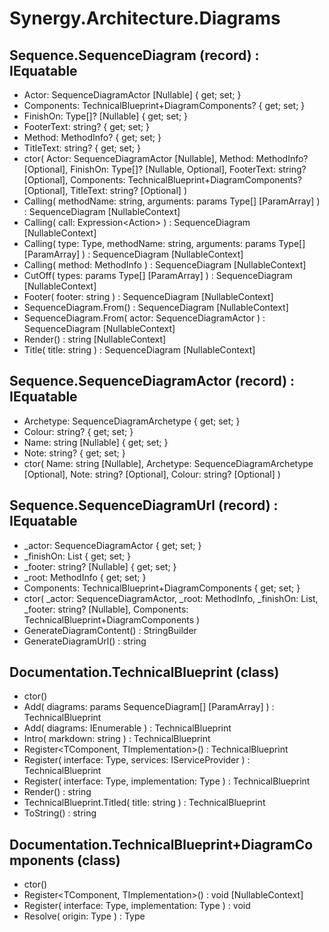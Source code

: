 ﻿# Synergy.Architecture.Diagrams

## Sequence.SequenceDiagram (record) : IEquatable<SequenceDiagram>
 - Actor: SequenceDiagramActor [Nullable] { get; set; }
 - Components: TechnicalBlueprint+DiagramComponents? { get; set; }
 - FinishOn: Type[]? [Nullable] { get; set; }
 - FooterText: string? { get; set; }
 - Method: MethodInfo? { get; set; }
 - TitleText: string? { get; set; }
 - ctor(
     Actor: SequenceDiagramActor [Nullable],
     Method: MethodInfo? [Optional],
     FinishOn: Type[]? [Nullable, Optional],
     FooterText: string? [Optional],
     Components: TechnicalBlueprint+DiagramComponents? [Optional],
     TitleText: string? [Optional]
   )
 - Calling<T>(
     methodName: string,
     arguments: params Type[] [ParamArray]
   ) : SequenceDiagram [NullableContext]
 - Calling<T>(
     call: Expression<Action<T>>
   ) : SequenceDiagram [NullableContext]
 - Calling(
     type: Type,
     methodName: string,
     arguments: params Type[] [ParamArray]
   ) : SequenceDiagram [NullableContext]
 - Calling(
     method: MethodInfo
   ) : SequenceDiagram [NullableContext]
 - CutOff(
     types: params Type[] [ParamArray]
   ) : SequenceDiagram [NullableContext]
 - Footer(
     footer: string
   ) : SequenceDiagram [NullableContext]
 - SequenceDiagram.From<T>() : SequenceDiagram [NullableContext]
 - SequenceDiagram.From(
     actor: SequenceDiagramActor
   ) : SequenceDiagram [NullableContext]
 - Render() : string [NullableContext]
 - Title(
     title: string
   ) : SequenceDiagram [NullableContext]

## Sequence.SequenceDiagramActor (record) : IEquatable<SequenceDiagramActor>
 - Archetype: SequenceDiagramArchetype { get; set; }
 - Colour: string? { get; set; }
 - Name: string [Nullable] { get; set; }
 - Note: string? { get; set; }
 - ctor(
     Name: string [Nullable],
     Archetype: SequenceDiagramArchetype [Optional],
     Note: string? [Optional],
     Colour: string? [Optional]
   )

## Sequence.SequenceDiagramUrl (record) : IEquatable<SequenceDiagramUrl>
 - _actor: SequenceDiagramActor { get; set; }
 - _finishOn: List<Type> { get; set; }
 - _footer: string? [Nullable] { get; set; }
 - _root: MethodInfo { get; set; }
 - Components: TechnicalBlueprint+DiagramComponents { get; set; }
 - ctor(
     _actor: SequenceDiagramActor,
     _root: MethodInfo,
     _finishOn: List<Type>,
     _footer: string? [Nullable],
     Components: TechnicalBlueprint+DiagramComponents
   )
 - GenerateDiagramContent() : StringBuilder
 - GenerateDiagramUrl() : string

## Documentation.TechnicalBlueprint (class)
 - ctor()
 - Add(
     diagrams: params SequenceDiagram[] [ParamArray]
   ) : TechnicalBlueprint
 - Add(
     diagrams: IEnumerable<SequenceDiagram>
   ) : TechnicalBlueprint
 - Intro(
     markdown: string
   ) : TechnicalBlueprint
 - Register<TComponent, TImplementation>() : TechnicalBlueprint
 - Register(
     interface: Type,
     services: IServiceProvider
   ) : TechnicalBlueprint
 - Register(
     interface: Type,
     implementation: Type
   ) : TechnicalBlueprint
 - Render() : string
 - TechnicalBlueprint.Titled(
     title: string
   ) : TechnicalBlueprint
 - ToString() : string

## Documentation.TechnicalBlueprint+DiagramComponents (class)
 - ctor()
 - Register<TComponent, TImplementation>() : void [NullableContext]
 - Register(
     interface: Type,
     implementation: Type
   ) : void
 - Resolve(
     origin: Type
   ) : Type

